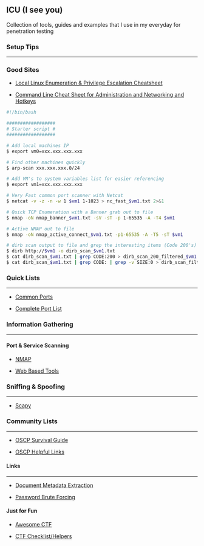 ## ICU (I see you)

Collection of tools, guides and examples that I use in my everyday for penetration testing

### Setup Tips
------

### Good Sites

* [Local Linux Enumeration & Privilege Escalation Cheatsheet](https://www.rebootuser.com/?p=1623)

* [Command Line Cheat Sheet for Administration and Networking and Hotkeys](http://www.kossboss.com/?p=617)

```bash
#!/bin/bash

##################
# Starter script #
##################

# Add local machines IP
$ export vm0=xxx.xxx.xxx.xxx

# Find other machines quickly
$ arp-scan xxx.xxx.xxx.0/24

# Add VM's to system variables list for easier referencing
$ export vm1=xxx.xxx.xxx.xxx

# Very Fast common port scanner with Netcat
$ netcat -v -z -n -w 1 $vm1 1-1023 > nc_fast_$vm1.txt 2>&1

# Quick TCP Enumeration with a Banner grab out to file
$ nmap -oN nmap_banner_$vm1.txt -sV -sT -p 1-65535 -A -T4 $vm1

# Active NMAP out to file
$ nmap -oN nmap_active_connect_$vm1.txt -p1-65535 -A -T5 -sT $vm1

# dirb scan output to file and grep the interesting items (Code 200's)
$ dirb http://$vm1 -o dirb_scan_$vm1.txt
$ cat dirb_scan_$vm1.txt | grep CODE:200 > dirb_scan_200_filtered_$vm1.txt
$ cat dirb_scan_$vm1.txt | grep CODE: | grep -v SIZE:0 > dirb_scan_filtered_$vm1.txt
```

### Quick Lists
------

* [Common Ports](cheatsheets/misc/common-ports.pdf)

* [Complete Port List](cheatsheets/misc/PORTLIST.md)

### Information Gathering
------

#### Port & Service Scanning

* [NMAP](tools/nmap/README.md)

* [Web Based Tools](tools/webtools/README.md)

### Sniffing & Spoofing
------

* [Scapy](tools/scapy/README.md)

### Community Lists
------

* [OSCP Survival Guide](cheatsheets/oscp/README.md)

* [OSCP Helpful Links](cheatsheets/oscp/README_LINKS.md)

#### Links
------

* [Document Metadata Extraction](http://www.forensicswiki.org/wiki/Document_Metadata_Extraction)

* [Password Brute Forcing](https://blog.g0tmi1k.com/dvwa/bruteforce-low/#Usernames..amp..Wordlists)

#### Just for Fun

* [Awesome CTF](https://github.com/apsdehal/awesome-ctf)

* [CTF Checklist/Helpers](https://github.com/MJafarMashhadi/CTF)

